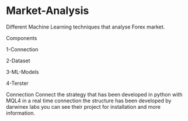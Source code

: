 # Market-Analysis
Different Machine Learning techniques that analyse Forex market.

Components

1-Connection

2-Dataset

3-ML-Models

4-Terster


Connection
Connect the strategy that has been developed in python with MQL4 in a real time connection the structure has been developed by darwinex labs you can see their project for installation and more information.
